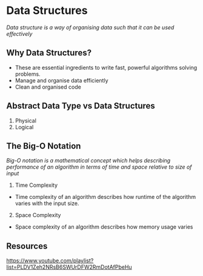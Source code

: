 # Data Structures

_Data structure is a way of organising data such that it can be used effectively_


## Why Data Structures?
- These are essential ingredients to write fast, powerful algorithms solving problems.
- Manage and organise data efficiently
- Clean and organised code


## Abstract Data Type vs Data Structures
1. Physical
2. Logical


## The Big-O Notation
_Big-O notation is a mathematical concept which helps describing performance of an algorithm in terms of time and space relative to size of input_

1. Time Complexity
- Time complexity of an algorithm describes how runtime of the algorithm varies with the input size.
2. Space Complexity
- Space complexity of an algorithm describes how memory usage varies 

## Resources

https://www.youtube.com/playlist?list=PLDV1Zeh2NRsB6SWUrDFW2RmDotAfPbeHu

